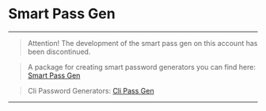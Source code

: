 Smart Pass Gen
===
---

> Attention! The development of the smart pass gen on this account has been discontinued.

> A package for creating smart password generators you can find here: 
> [Smart Pass Gen](https://github.com/smartlegion/smartpassgen)

> Cli Password Generators: [Cli Pass Gen](https://github.com/smartlegion/clipassgen)

---
